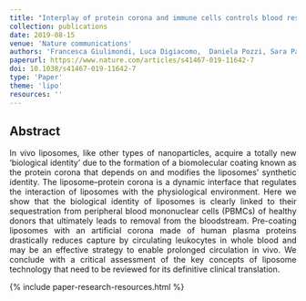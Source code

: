 ```yaml
---
title: "Interplay of protein corona and immune cells controls blood residency of liposomes"
collection: publications
date: 2019-08-15
venue: 'Nature communications'
authors: 'Francesca Giulimondi, Luca Digiacomo,  Daniela Pozzi, Sara Palchetti, Elisabetta Vulpis, Anna Laura Capriotti, Riccardo Zenezini Chiozzi, Aldo Laganà, Heinz Amenitsch, Laura Masuelli, Giovanna Peruzzi, Morteza Mahmoudi, Isabella Screpanti, Alessandra Zingoni, Giulio Caracciolo'
paperurl: https://www.nature.com/articles/s41467-019-11642-7
doi: 10.1038/s41467-019-11642-7
type: 'Paper'
theme: 'lipo'
resources: ''
---
```


<h2> Abstract </h2>
<p align= "justify">
In vivo liposomes, like other types of nanoparticles, acquire a totally new ‘biological identity’ due to the formation of a biomolecular coating known as the protein corona that depends on and modifies the liposomes’ synthetic identity. The liposome–protein corona is a dynamic interface that regulates the interaction of liposomes with the physiological environment. Here we show that the biological identity of liposomes is clearly linked to their sequestration from peripheral blood mononuclear cells (PBMCs) of healthy donors that ultimately leads to removal from the bloodstream. Pre-coating liposomes with an artificial corona made of human plasma proteins drastically reduces capture by circulating leukocytes in whole blood and may be an effective strategy to enable prolonged circulation in vivo. We conclude with a critical assessment of the key concepts of liposome technology that need to be reviewed for its definitive clinical translation.

{% include paper-research-resources.html %}

